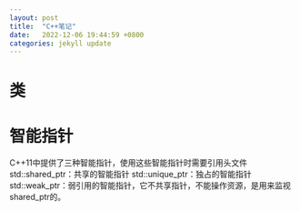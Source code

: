 ```yaml
---
layout: post
title:  "C++笔记"
date:   2022-12-06 19:44:59 +0800
categories: jekyll update
---
```

<h1> 类 </h1>



<h1> 智能指针 </h1>
C++11中提供了三种智能指针，使用这些智能指针时需要引用头文件<memory>
    std::shared_ptr：共享的智能指针
    std::unique_ptr：独占的智能指针
    std::weak_ptr：弱引用的智能指针，它不共享指针，不能操作资源，是用来监视shared_ptr的。
